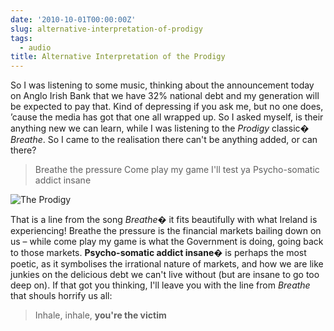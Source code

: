 ```yaml
---
date: '2010-10-01T00:00:00Z'
slug: alternative-interpretation-of-prodigy
tags:
  - audio
title: Alternative Interpretation of the Prodigy
---
```


So I was listening to some music, thinking about the announcement today on Anglo
Irish Bank that we have 32% national debt and my generation will be expected to
pay that. Kind of depressing if you ask me, but no one does, ’cause the media
has got that one all wrapped up. So I asked myself, is their anything new we can
learn, while I was listening to the _Prodigy_ classic� _Breathe_. So I came to
the realisation there can't be anything added, or can there?

> Breathe the pressure Come play my game I'll test ya Psycho-somatic addict
> insane

![The Prodigy][ProdPic]

That is a line from the song *Breathe*� it fits beautifully with what Ireland is
experiencing! Breathe the pressure is the financial markets bailing down on us –
while come play my game is what the Government is doing, going back to those
markets. **Psycho-somatic addict insane**� is perhaps the most poetic, as it
symbolises the irrational nature of markets, and how we are like junkies on the
delicious debt we can't live without (but are insane to go too deep on). If that
got you thinking, I'll leave you with the line from _Breathe_ that shouls
horrify us all:

> Inhale, inhale, **you're the victim**

[ProdPic]: http://farm2.static.flickr.com/1282/826416301_451f662a54.jpg
